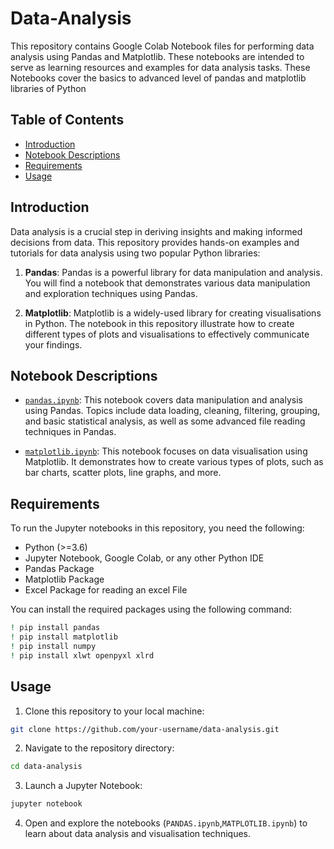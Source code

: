 # Data-Analysis

This repository contains Google Colab Notebook files for performing data analysis using Pandas and Matplotlib. These notebooks are intended to serve as learning resources and examples for data analysis tasks. These Notebooks cover the basics to advanced level of pandas and matplotlib libraries of Python

## Table of Contents

- [Introduction](#introduction)
- [Notebook Descriptions](#notebook-descriptions)
- [Requirements](#requirements)
- [Usage](#usage)

## Introduction

Data analysis is a crucial step in deriving insights and making informed decisions from data. This repository provides hands-on examples and tutorials for data analysis using two popular Python libraries:

1. **Pandas**: Pandas is a powerful library for data manipulation and analysis. You will find a notebook that demonstrates various data manipulation and exploration techniques using Pandas.

2. **Matplotlib**: Matplotlib is a widely-used library for creating visualisations in Python. The notebook in this repository illustrate how to create different types of plots and visualisations to effectively communicate your findings.

## Notebook Descriptions

- [`pandas.ipynb`](PANDAS.ipynb): This notebook covers data manipulation and analysis using Pandas. Topics include data loading, cleaning, filtering, grouping, and basic statistical analysis, as well as some advanced file reading techniques in Pandas.

- [`matplotlib.ipynb`](MATPLOTLIB.ipynb): This notebook focuses on data visualisation using Matplotlib. It demonstrates how to create various types of plots, such as bar charts, scatter plots, line graphs, and more.

## Requirements

To run the Jupyter notebooks in this repository, you need the following:

- Python (>=3.6)
- Jupyter Notebook, Google Colab, or any other Python IDE
- Pandas Package 
- Matplotlib Package
- Excel Package for reading an excel File

You can install the required packages using the following command:

```bash
! pip install pandas
! pip install matplotlib
! pip install numpy
! pip install xlwt openpyxl xlrd

```

## Usage

1. Clone this repository to your local machine:

```bash
git clone https://github.com/your-username/data-analysis.git
```

2. Navigate to the repository directory:

```bash
cd data-analysis
```

3. Launch a Jupyter Notebook:

```bash
jupyter notebook
```

4. Open and explore the notebooks (`PANDAS.ipynb`,`MATPLOTLIB.ipynb`) to learn about data analysis and visualisation techniques.
